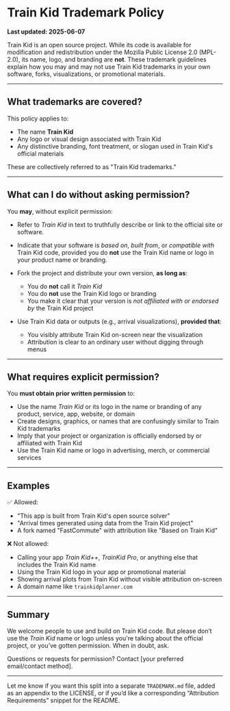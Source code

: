 # Train Kid Trademark Policy

**Last updated: 2025-06-07**

Train Kid is an open source project. While its code is available for modification and redistribution under the Mozilla Public License 2.0 (MPL-2.0), its name, logo, and branding are **not**. These trademark guidelines explain how you may and may not use Train Kid trademarks in your own software, forks, visualizations, or promotional materials.

---

## What trademarks are covered?

This policy applies to:

* The name **Train Kid**
* Any logo or visual design associated with Train Kid
* Any distinctive branding, font treatment, or slogan used in Train Kid's official materials

These are collectively referred to as "Train Kid trademarks."

---

## What can I do without asking permission?

You **may**, without explicit permission:

* Refer to *Train Kid* in text to truthfully describe or link to the official site or software.
* Indicate that your software is *based on*, *built from*, or *compatible with* Train Kid code, provided you do **not** use the Train Kid name or logo in your product name or branding.
* Fork the project and distribute your own version, **as long as**:

  * You do **not** call it *Train Kid*
  * You do **not** use the Train Kid logo or branding
  * You make it clear that your version is *not affiliated with or endorsed by* the Train Kid project
* Use Train Kid data or outputs (e.g., arrival visualizations), **provided that**:

  * You visibly attribute Train Kid on-screen near the visualization
  * Attribution is clear to an ordinary user without digging through menus

---

## What requires explicit permission?

You **must obtain prior written permission** to:

* Use the name *Train Kid* or its logo in the name or branding of any product, service, app, website, or domain
* Create designs, graphics, or names that are confusingly similar to Train Kid trademarks
* Imply that your project or organization is officially endorsed by or affiliated with Train Kid
* Use the Train Kid name or logo in advertising, merch, or commercial services

---

## Examples

✅ Allowed:

* "This app is built from Train Kid's open source solver"
* "Arrival times generated using data from the Train Kid project"
* A fork named "FastCommute" with attribution like "Based on Train Kid"

❌ Not allowed:

* Calling your app *Train Kid++*, *TrainKid Pro*, or anything else that includes the Train Kid name
* Using the Train Kid logo in your app or promotional material
* Showing arrival plots from Train Kid without visible attribution on-screen
* A domain name like `trainkidplanner.com`

---

## Summary

We welcome people to use and build on Train Kid code. But please don’t use the *Train Kid* name or logo unless you're talking about the official project, or you’ve gotten permission. When in doubt, ask.

Questions or requests for permission? Contact \[your preferred email/contact method].

---

Let me know if you want this split into a separate `TRADEMARK.md` file, added as an appendix to the LICENSE, or if you’d like a corresponding “Attribution Requirements” snippet for the README.
